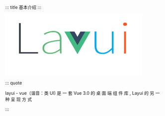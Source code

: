 ::: title 基本介绍
:::

<p>
  <a href="http://layui-vue.pearadmin.com">
    <img src="../../../assets/logo-new.png" alt="layui" width="440">
  </a>
</p>

::: quote

layui - vue（谐音：类 UI) 是 一 套 Vue 3.0 的 桌 面 端 组 件 库 , Layui 的 另 一 种 呈 现 方 式

:::

<lay-timeline>
  <lay-timeline-item title="2021年，layui-vue 首个版本发布" simple></lay-timeline-item>
  <lay-timeline-item title="2017年，layui 里程碑版本 2.0 发布" simple></lay-timeline-item>
  <lay-timeline-item title="2016年，layui 首个版本发布" simple></lay-timeline-item>
  <lay-timeline-item title="2015年，layui 孵化" simple></lay-timeline-item>
</lay-timeline>